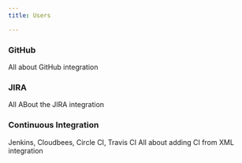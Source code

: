 ```yaml
---
title: Users

---
```


### GitHub

All about GitHub integration

### JIRA

All ABout the JIRA integration

### Continuous Integration

Jenkins, Cloudbees, Circle CI, Travis CI
All about adding CI from XML integration
